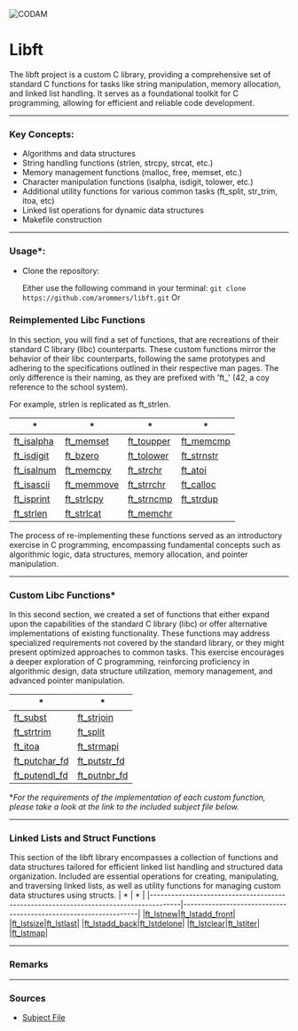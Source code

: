 <img src="https://i.imgur.com/HG66CCx.png?raw=true" alt="CODAM" style="max-width: 50%;">

# Libft
The libft project is a custom C library, providing a comprehensive set of standard C functions for tasks like string manipulation, memory allocation, and linked list handling. It serves as a foundational toolkit for C programming, allowing for efficient and reliable code development.

---
### Key Concepts:
- Algorithms and data structures
- String handling functions (strlen, strcpy, strcat, etc.)
- Memory management functions (malloc, free, memset, etc.)
- Character manipulation functions (isalpha, isdigit, tolower, etc.)
- Additional utility functions for various common tasks (ft_split, str_trim, itoa, etc)
- Linked list operations for dynamic data structures
- Makefile construction
---

### Usage*:

- Clone the repository:

  Either use the following command in your terminal: `git clone https://github.com/arommers/libft.git`
  Or


### Reimplemented Libc Functions
In this section, you will find a set of functions, that are recreations of their standard C library (libc) counterparts. These custom functions mirror the behavior of their libc counterparts, following the same prototypes and adhering to the specifications outlined in their respective man pages. The only difference is their naming, as they are prefixed with 'ft_' (42, a coy reference to the school system).

For example, strlen is replicated as ft_strlen.

|                                   *                                                |                                         *                              |                                            *                                  |                                       *                             |    
|-----------------------------------------------------------------------------------|-----------------------------------------------------------------------|------------------------------------------------------------------------------|------------------------------------------------------------------------|
| [ft_isalpha](https://github.com/arommers/libft/blob/master/src/ft_isalpha.c)| [ft_memset](https://github.com/arommers/libft/blob/master/src/ft_memset.c)|[ft_toupper](https://github.com/arommers/libft/blob/master/src/ft_toupper.c)|[ft_memcmp](https://github.com/arommers/libft/blob/master/src/ft_memcmp.c)|
| [ft_isdigit](https://github.com/arommers/libft/blob/master/src/ft_isdigit.c)| [ft_bzero](https://github.com/arommers/libft/blob/master/src/ft_bzero.c)|[ft_tolower](https://github.com/arommers/libft/blob/master/src/ft_tolower.c)|[ft_strnstr](https://github.com/arommers/libft/blob/master/src/ft_strnstr.c)|
| [ft_isalnum](https://github.com/arommers/libft/blob/master/src/ft_isalnum.c)| [ft_memcpy](https://github.com/arommers/libft/blob/master/src/ft_memcpy.c)|[ft_strchr](https://github.com/arommers/libft/blob/master/src/ft_strchr.c)|[ft_atoi](https://github.com/arommers/libft/blob/master/src/ft_atoi.c)|
| [ft_isascii](https://github.com/arommers/libft/blob/master/src/ft_isascii.c)| [ft_memmove](https://github.com/arommers/libft/blob/master/src/ft_memmove.c)|[ft_strrchr](https://github.com/arommers/libft/blob/master/src/ft_strrchr.c)|[ft_calloc](https://github.com/arommers/libft/blob/master/src/ft_calloc.c)|
| [ft_isprint](https://github.com/arommers/libft/blob/master/src/ft_isprint.c)| [ft_strlcpy](https://github.com/arommers/libft/blob/master/src/ft_strlcpy.c)|[ft_strncmp](https://github.com/arommers/libft/blob/master/src/ft_strncmp.c)|[ft_strdup](https://github.com/arommers/libft/blob/master/src/ft_strdup.c)|
| [ft_strlen](https://github.com/arommers/libft/blob/master/src/ft_strlen.c)| [ft_strlcat](https://github.com/arommers/libft/blob/master/src/ft_strlcat.c)|[ft_memchr](https://github.com/arommers/libft/blob/master/src/ft_memchr.c)

The process of re-implementing these functions served as an introductory exercise in C programming, encompassing fundamental concepts such as algorithmic logic, data structures, memory allocation, and pointer manipulation.  

---
### Custom Libc Functions*
In this second section, we created a set of functions that either expand upon the capabilities of the standard C library (libc) or offer alternative implementations of existing functionality. These functions may address specialized requirements not covered by the standard library, or they might present optimized approaches to common tasks. This exercise encourages a deeper exploration of C programming, reinforcing proficiency in algorithmic design, data structure utilization, memory management, and advanced pointer manipulation.

|                                        *                                             |                                *                                |
|--------------------------------------------------------------------------------------|-----------------------------------------------------------------|
|[ft_subst](https://github.com/arommers/libft/blob/master/src/ft_substr.c)|[ft_strjoin](https://github.com/arommers/libft/blob/master/src/ft_strjoin.c)|
|[ft_strtrim](https://github.com/arommers/libft/blob/master/src/ft_strtrim.c)|[ft_split](https://github.com/arommers/libft/blob/master/src/ft_split.c)|
|[ft_itoa](https://github.com/arommers/libft/blob/master/src/ft_itoa.c)|[ft_strmapi](https://github.com/arommers/libft/blob/master/src/ft_strmapi.c)|
|[ft_putchar_fd](https://github.com/arommers/libft/blob/master/src/ft_putchar_fd.c)|[ft_putstr_fd](https://github.com/arommers/libft/blob/master/src/ft_putstr_fd.c)|
|[ft_putendl_fd](https://github.com/arommers/libft/blob/master/src/ft_putendl_fd.c)|[ft_putnbr_fd](https://github.com/arommers/libft/blob/master/src/ft_putnbr_fd.c)|

**For the requirements of the implementation of each custom function, please take a look at the link to the included subject file below.*

---

### Linked Lists and Struct Functions
This section of the libft library encompasses a collection of functions and data structures tailored for efficient linked list handling and structured data organization. Included are essential operations for creating, manipulating, and traversing linked lists, as well as utility functions for managing custom data structures using structs.
|                                        *                                             |                                *                                |
|--------------------------------------------------------------------------------------|-----------------------------------------------------------------|
|[ft_lstnew](https://github.com/arommers/libft/blob/master/src/ft_lstnew.c)|[ft_lstadd_front](https://github.com/arommers/libft/blob/master/src/ft_lstadd_front.c)|
|[ft_lstsize](https://github.com/arommers/libft/blob/master/src/ft_lstsize.c)|[ft_lstlast](https://github.com/arommers/libft/blob/master/src/ft_lstlast.c)|
|[ft_lstadd_back](https://github.com/arommers/libft/blob/master/src/ft_lstadd_back.c)|[ft_lstdelone](https://github.com/arommers/libft/blob/master/src/ft_lstdelone.c)|
|[ft_lstclear](https://github.com/arommers/libft/blob/master/src/ft_lstclear.c)|[ft_lstiter](https://github.com/arommers/libft/blob/master/src/ft_lstiter.c)|
|[ft_lstmap](https://github.com/arommers/libft/blob/master/src/ft_lstmap.c)|

---

### Remarks



---

### Sources
- [Subject File](https://cdn.intra.42.fr/pdf/pdf/95631/en.subject.pdf)
